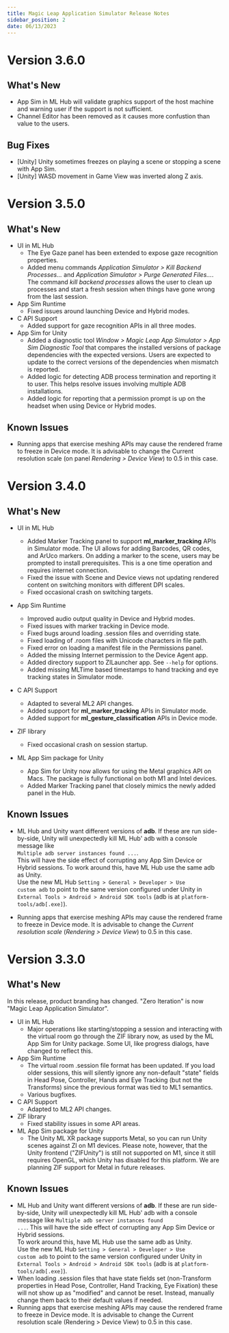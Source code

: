 ```yaml
---
title: Magic Leap Application Simulator Release Notes
sidebar_position: 2
date: 06/13/2023
---
```


# Version 3.6.0

## What's New
  * App Sim in ML Hub will validate graphics support of the host machine and warning user if the support is not sufficient.
  * Channel Editor has been removed as it causes more confustion than value to the users.

## Bug Fixes
  * [Unity] Unity sometimes freezes on playing a scene or stopping a scene with App Sim.
  * [Unity] WASD movement in Game View was inverted along Z axis.

# Version 3.5.0

## What's New
  * UI in ML Hub
    * The Eye Gaze panel has been extended to expose gaze recognition properties.
    * Added menu commands *Application Simulator > Kill Backend Processes...* and *Application Simulator > Purge Generated Files...*.  
    The command *kill backend processes* allows the user to clean up processes and start a fresh session when things have gone wrong from the last session.
  * App Sim Runtime
    * Fixed issues around launching Device and Hybrid modes.
  * C API Support
    * Added support for gaze recognition APIs in all three modes.
  * App Sim for Unity
  	* Added a diagnostic tool *Window > Magic Leap App Simulator > App Sim Diagnostic Tool* that compares the installed versions of package dependencies with the expected versions. Users are expected to update to the correct versions of the dependencies when mismatch is reported.
    * Added logic for detecting ADB process termination and	reporting it to user. This helps resolve issues involving multiple ADB installations.
	* Added logic for reporting that a permission prompt is up on the headset when using Device or Hybrid modes.

## Known Issues
  * Running apps that exercise meshing APIs may cause the rendered frame to freeze in Device mode. It is advisable to change the Current resolution scale (on panel *Rendering > Device View*) to 0.5 in this case.

# Version 3.4.0
## What's New
  * UI in ML Hub
    * Added Marker Tracking panel to support **ml_marker_tracking** APIs in Simulator mode. The UI allows for adding Barcodes, QR codes, and ArUco markers. On adding a marker to the scene, users may be prompted to install prerequisites. This is a one time operation and requires internet connection.
    * Fixed the issue with Scene and Device views not updating rendered content on switching monitors with different DPI scales.
    * Fixed occasional crash on switching targets.
  * App Sim Runtime
    * Improved audio output quality in Device and Hybrid modes.
    * Fixed issues with marker tracking in Device mode.
    * Fixed bugs around loading .session files and overriding state.
    * Fixed loading of .room files with Unicode characters in file path.
    * Fixed error on loading a manifest file in the Permissions panel.
    * Added the missing Internet permission to the Device Agent app.
    * Added directory support to ZILauncher app. See `--help` for options.
    * Added missing MLTime based timestamps to hand tracking and eye tracking states in Simulator mode.

  * C API Support
    * Adapted to several ML2 API changes.
    * Added support for <b>ml_marker_tracking</b> APIs in Simulator mode.
    * Added support for <b>ml_gesture_classification</b> APIs in Device mode.
			
  * ZIF library
    * Fixed occasional crash on session startup.

  * ML App Sim package for Unity
    * App Sim for Unity now allows for using the Metal graphics API on Macs. The package is fully functional on both M1 and Intel devices.
    * Added Marker Tracking panel that closely mimics the newly added panel in the Hub.

## Known Issues
  * ML Hub and Unity want different versions of <b>adb</b>.  If these are run side-by-side, Unity will unexpectedly kill ML Hub' adb with a console message like  
  <code>Multiple adb server instances found ...</code>.  
  This will have the side effect of corrupting any App Sim Device or Hybrid sessions.
  To work around this, have ML Hub use the same adb as Unity.  
  Use the new ML Hub <code>Setting &gt; General &gt; Developer &gt; Use custom adb</code> to point to the same version configured under Unity in 
  <code>External Tools &gt; Android &gt; Android SDK tools</code> (adb is at <code>platform-tools/adb[.exe]</code>).

  * Running apps that exercise meshing APIs may cause the rendered frame to freeze in Device mode. It is advisable to change the *Current resolution scale* (*Rendering > Device View*) to 0.5 in this case.</li>

# Version 3.3.0

## What's New

In this release, product branding has changed.  "Zero Iteration" is now "Magic Leap Application Simulator".

  * UI in ML Hub
    * Major operations like starting/stopping a session and interacting with the virtual room go through the ZIF library now, as used by the ML App Sim for Unity package.  Some UI, like progress dialogs, have changed to reflect this.
  * App Sim Runtime
    * The virtual room .session file format has been updated.  If you load older sessions, this will silently ignore any non-default "state" fields in Head Pose, Controller, Hands and Eye Tracking (but not the Transforms) since the previous format was tied to ML1 semantics.  
    * Various bugfixes.
  * C API Support
    * Adapted to ML2 API changes.
  * ZIF library
    * Fixed stability issues in some API areas.
  * ML App Sim package for Unity
    * The Unity ML XR package supports Metal, so you can run Unity scenes against ZI on M1 devices. Please note, however, that the Unity frontend ("ZIFUnity") is still not supported on M1, since it still requires OpenGL, which Unity has disabled for this platform. We are planning ZIF support for Metal in future releases.

## Known Issues

  * ML Hub and Unity want different versions of <b>adb</b>.  If these are run side-by-side, Unity will unexpectedly kill ML Hub' adb with a console message like <code>Multiple adb server instances found ...</code>.  This will have the side effect of corrupting any App Sim Device or Hybrid sessions.  
  To work around this, have ML Hub use the same adb as Unity.  
  Use the new ML Hub <code>Setting &gt; General &gt; Developer &gt; Use custom adb</code> to point to the same version configured under Unity in <code>External Tools &gt; Android &gt; Android SDK tools</code> (adb is at <code>platform-tools/adb[.exe]</code>).
  * When loading .session files that have state fields set (non-Transform properties in Head Pose, Controller, Hand Tracking, Eye Fixation) these will not show up as "modified" and cannot be reset.  Instead, manually change them back to their default values if needed.
  * Running apps that exercise meshing APIs may cause the rendered frame to freeze in Device mode. It is advisable to change the Current resolution scale (Rendering > Device View) to 0.5 in this case.
